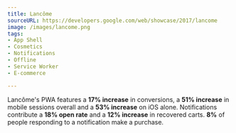 ```yaml
---
title: Lancôme
sourceURL: https://developers.google.com/web/showcase/2017/lancome
image: /images/lancome.png
tags:
- App Shell
- Cosmetics
- Notifications
- Offline
- Service Worker
- E-commerce

---
```


Lancôme's PWA features a **17% increase** in conversions, a **51% increase** in mobile sessions overall and a **53% increase** on iOS alone. Notifications contribute a **18% open rate** and a **12% increase** in recovered carts. **8%** of people responding to a notification make a purchase.
